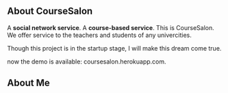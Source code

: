## About CourseSalon ##
A **social network service**. A **course-based service**. This is CourseSalon.
We offer service to the teachers and students of any univercities.

Though this project is in the startup stage, I will make this dream come true. 

now the demo is available: coursesalon.herokuapp.com.

## About Me ##
